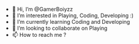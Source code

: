 - 👋 Hi, I’m @GamerBoiyzz
- 👀 I’m interested in Playing, Coding, Developing :)
- 🌱 I’m currently learning Coding and Developing
- 💞️ I’m looking to collaborate on Playing
- 📫 How to reach me ?

<!---
GamerBoiyzz/GamerBoiyzz is a ✨ special ✨ repository because its `README.md` (this file) appears on your GitHub profile.
You can click the Preview link to take a look at your changes.
--->
